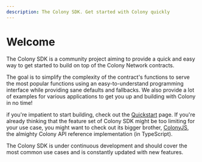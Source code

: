 ```yaml
---
description: The Colony SDK. Get started with Colony quickly
---
```


# Welcome

The Colony SDK is a community project aiming to provide a quick and easy way to get started to build on top of the Colony Network contracts.

The goal is to simplify the complexity of the contract's functions to serve the most popular functions using an easy-to-understand programming interface while providing sane defaults and fallbacks. We also provide a lot of examples for various applications to get you up and building with Colony in no time!

if you're impatient to start building, check out the [Quickstart](quickstart.md) page. If you're already thinking that the feature set of Colony SDK might be too limiting for your use case, you might want to check out its bigger brother, [ColonyJS](https://github.com/JoinColony/colonyJS), the almighty Colony API reference implementation (in TypeScript).

The Colony SDK is under continuous development and should cover the most common use cases and is constantly updated with new features.
